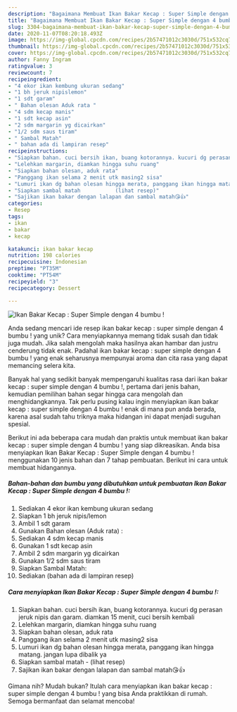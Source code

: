 ```yaml
---
description: "Bagaimana Membuat Ikan Bakar Kecap : Super Simple dengan 4 bumbu ! yang Enak Banget"
title: "Bagaimana Membuat Ikan Bakar Kecap : Super Simple dengan 4 bumbu ! yang Enak Banget"
slug: 3304-bagaimana-membuat-ikan-bakar-kecap-super-simple-dengan-4-bumbu-yang-enak-banget
date: 2020-11-07T08:20:18.493Z
image: https://img-global.cpcdn.com/recipes/2b57471012c3030d/751x532cq70/ikan-bakar-kecap-super-simple-dengan-4-bumbu-foto-resep-utama.jpg
thumbnail: https://img-global.cpcdn.com/recipes/2b57471012c3030d/751x532cq70/ikan-bakar-kecap-super-simple-dengan-4-bumbu-foto-resep-utama.jpg
cover: https://img-global.cpcdn.com/recipes/2b57471012c3030d/751x532cq70/ikan-bakar-kecap-super-simple-dengan-4-bumbu-foto-resep-utama.jpg
author: Fanny Ingram
ratingvalue: 3
reviewcount: 7
recipeingredient:
- "4 ekor ikan kembung ukuran sedang"
- "1 bh jeruk nipislemon"
- "1 sdt garam"
- " Bahan olesan Aduk rata "
- "4 sdm kecap manis"
- "1 sdt kecap asin"
- "2 sdm margarin yg dicairkan"
- "1/2 sdm saus tiram"
- " Sambal Matah"
- " bahan ada di lampiran resep"
recipeinstructions:
- "Siapkan bahan. cuci bersih ikan, buang kotorannya. kucuri dg perasan jeruk nipis dan garam. diamkan 15 menit, cuci bersih kembali"
- "Lelehkan margarin, diamkan hingga suhu ruang"
- "Siapkan bahan olesan, aduk rata"
- "Panggang ikan selama 2 menit utk masing2 sisa"
- "Lumuri ikan dg bahan olesan hingga merata, panggang ikan hingga matang. jangan lupa dibalik ya"
- "Siapkan sambal matah           (lihat resep)"
- "Sajikan ikan bakar dengan lalapan dan sambal matah😘👍"
categories:
- Resep
tags:
- ikan
- bakar
- kecap

katakunci: ikan bakar kecap 
nutrition: 198 calories
recipecuisine: Indonesian
preptime: "PT35M"
cooktime: "PT54M"
recipeyield: "3"
recipecategory: Dessert

---
```



![Ikan Bakar Kecap : Super Simple dengan 4 bumbu !](https://img-global.cpcdn.com/recipes/2b57471012c3030d/751x532cq70/ikan-bakar-kecap-super-simple-dengan-4-bumbu-foto-resep-utama.jpg)

Anda sedang mencari ide resep ikan bakar kecap : super simple dengan 4 bumbu ! yang unik? Cara menyiapkannya memang tidak susah dan tidak juga mudah. Jika salah mengolah maka hasilnya akan hambar dan justru cenderung tidak enak. Padahal ikan bakar kecap : super simple dengan 4 bumbu ! yang enak seharusnya mempunyai aroma dan cita rasa yang dapat memancing selera kita.



Banyak hal yang sedikit banyak mempengaruhi kualitas rasa dari ikan bakar kecap : super simple dengan 4 bumbu !, pertama dari jenis bahan, kemudian pemilihan bahan segar hingga cara mengolah dan menghidangkannya. Tak perlu pusing kalau ingin menyiapkan ikan bakar kecap : super simple dengan 4 bumbu ! enak di mana pun anda berada, karena asal sudah tahu triknya maka hidangan ini dapat menjadi suguhan spesial.


Berikut ini ada beberapa cara mudah dan praktis untuk membuat ikan bakar kecap : super simple dengan 4 bumbu ! yang siap dikreasikan. Anda bisa menyiapkan Ikan Bakar Kecap : Super Simple dengan 4 bumbu ! menggunakan 10 jenis bahan dan 7 tahap pembuatan. Berikut ini cara untuk membuat hidangannya.

<!--inarticleads1-->

##### Bahan-bahan dan bumbu yang dibutuhkan untuk pembuatan Ikan Bakar Kecap : Super Simple dengan 4 bumbu !:

1. Sediakan 4 ekor ikan kembung ukuran sedang
1. Siapkan 1 bh jeruk nipis/lemon
1. Ambil 1 sdt garam
1. Gunakan  Bahan olesan (Aduk rata) :
1. Sediakan 4 sdm kecap manis
1. Gunakan 1 sdt kecap asin
1. Ambil 2 sdm margarin yg dicairkan
1. Gunakan 1/2 sdm saus tiram
1. Siapkan  Sambal Matah:
1. Sediakan  (bahan ada di lampiran resep)




<!--inarticleads2-->

##### Cara menyiapkan Ikan Bakar Kecap : Super Simple dengan 4 bumbu !:

1. Siapkan bahan. cuci bersih ikan, buang kotorannya. kucuri dg perasan jeruk nipis dan garam. diamkan 15 menit, cuci bersih kembali
1. Lelehkan margarin, diamkan hingga suhu ruang
1. Siapkan bahan olesan, aduk rata
1. Panggang ikan selama 2 menit utk masing2 sisa
1. Lumuri ikan dg bahan olesan hingga merata, panggang ikan hingga matang. jangan lupa dibalik ya
1. Siapkan sambal matah -           (lihat resep)
1. Sajikan ikan bakar dengan lalapan dan sambal matah😘👍




Gimana nih? Mudah bukan? Itulah cara menyiapkan ikan bakar kecap : super simple dengan 4 bumbu ! yang bisa Anda praktikkan di rumah. Semoga bermanfaat dan selamat mencoba!
